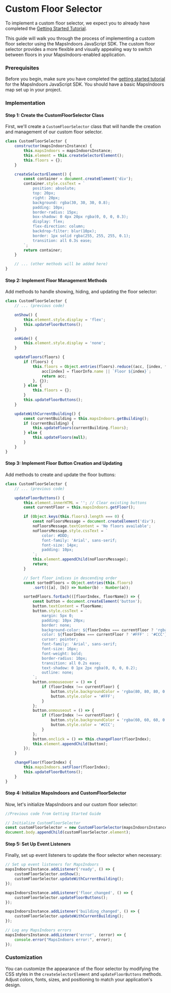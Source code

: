 # Custom Floor Selector

To implement a custom floor selector, we expect you to already have completed the [Getting Started Tutorial](https://docs.mapsindoors.com/sdks-and-frameworks/web/getting-started/tutorial).

This guide will walk you through the process of implementing a custom floor selector using the MapsIndoors JavaScript SDK. The custom floor selector provides a more flexible and visually appealing way to switch between floors in your MapsIndoors-enabled application.

### Prerequisites

Before you begin, make sure you have completed the [getting started tutorial](https://docs.mapsindoors.com/sdks-and-frameworks/web/getting-started/tutorial) for the MapsIndoors JavaScript SDK. You should have a basic MapsIndoors map set up in your project.

### Implementation

#### Step 1: Create the CustomFloorSelector Class

First, we'll create a `CustomFloorSelector` class that will handle the creation and management of our custom floor selector.

```javascript
class CustomFloorSelector {
    constructor(mapsIndoorsInstance) {
        this.mapsIndoors = mapsIndoorsInstance;
        this.element = this.createSelectorElement();
        this.floors = {};
    }

    createSelectorElement() {
        const container = document.createElement('div');
        container.style.cssText = `
            position: absolute;
            top: 20px;
            right: 20px;
            background: rgba(30, 30, 30, 0.8);
            padding: 10px;
            border-radius: 15px;
            box-shadow: 0 4px 20px rgba(0, 0, 0, 0.3);
            display: flex;
            flex-direction: column;
            backdrop-filter: blur(10px);
            border: 1px solid rgba(255, 255, 255, 0.1);
            transition: all 0.3s ease;
        `;
        return container;
    }

    // ... (other methods will be added here)
}
```

#### Step 2: Implement Floor Management Methods

Add methods to handle showing, hiding, and updating the floor selector:

```javascript
class CustomFloorSelector {
    // ... (previous code)

    onShow() {
        this.element.style.display = 'flex';
        this.updateFloorButtons();
    }

    onHide() {
        this.element.style.display = 'none';
    }

    updateFloors(floors) {
        if (floors) {
            this.floors = Object.entries(floors).reduce((acc, [index, floorInfo]) => {
                acc[index] = floorInfo.name || `Floor ${index}`;
                return acc;
            }, {});
        } else {
            this.floors = {};
        }
        this.updateFloorButtons();
    }

    updateWithCurrentBuilding() {
        const currentBuilding = this.mapsIndoors.getBuilding();
        if (currentBuilding) {
            this.updateFloors(currentBuilding.floors);
        } else {
            this.updateFloors(null);
        }
    }
}
```

#### Step 3: Implement Floor Button Creation and Updating

Add methods to create and update the floor buttons:

```javascript
class CustomFloorSelector {
    // ... (previous code)

    updateFloorButtons() {
        this.element.innerHTML = ''; // Clear existing buttons
        const currentFloor = this.mapsIndoors.getFloor();

        if (Object.keys(this.floors).length === 0) {
            const noFloorsMessage = document.createElement('div');
            noFloorsMessage.textContent = 'No floors available';
            noFloorsMessage.style.cssText = `
                color: #DDD;
                font-family: 'Arial', sans-serif;
                font-size: 14px;
                padding: 10px;
            `;
            this.element.appendChild(noFloorsMessage);
            return;
        }

        // Sort floor indices in descending order
        const sortedFloors = Object.entries(this.floors)
            .sort(([a], [b]) => Number(b) - Number(a));

        sortedFloors.forEach(([floorIndex, floorName]) => {
            const button = document.createElement('button');
            button.textContent = floorName;
            button.style.cssText = `
                margin: 5px 0;
                padding: 10px 20px;
                border: none;
                background-color: ${floorIndex === currentFloor ? 'rgba(200, 160, 40, 0.8)' : 'rgba(60, 60, 60, 0.6)'};
                color: ${floorIndex === currentFloor ? '#FFF' : '#CCC'};
                cursor: pointer;
                font-family: 'Arial', sans-serif;
                font-size: 16px;
                font-weight: bold;
                border-radius: 10px;
                transition: all 0.2s ease;
                text-shadow: 0 1px 2px rgba(0, 0, 0, 0.2);
                outline: none;
            `;
            button.onmouseover = () => {
                if (floorIndex !== currentFloor) {
                    button.style.backgroundColor = 'rgba(80, 80, 80, 0.8)';
                    button.style.color = '#FFF';
                }
            };
            button.onmouseout = () => {
                if (floorIndex !== currentFloor) {
                    button.style.backgroundColor = 'rgba(60, 60, 60, 0.6)';
                    button.style.color = '#CCC';
                }
            };
            button.onclick = () => this.changeFloor(floorIndex);
            this.element.appendChild(button);
        });
    }

    changeFloor(floorIndex) {
        this.mapsIndoors.setFloor(floorIndex);
        this.updateFloorButtons();
    }
}
```

#### Step 4: Initialize MapsIndoors and CustomFloorSelector

Now, let's initialize MapsIndoors and our custom floor selector:

```javascript
//Previous code from Getting Started Guide

// Initialize CustomFloorSelector
const customFloorSelector = new CustomFloorSelector(mapsIndoorsInstance);
document.body.appendChild(customFloorSelector.element);
```

#### Step 5: Set Up Event Listeners

Finally, set up event listeners to update the floor selector when necessary:

```javascript
// Set up event listeners for MapsIndoors
mapsIndoorsInstance.addListener('ready', () => {
    customFloorSelector.onShow();
    customFloorSelector.updateWithCurrentBuilding();
});

mapsIndoorsInstance.addListener('floor_changed', () => {
    customFloorSelector.updateFloorButtons();
});

mapsIndoorsInstance.addListener('building_changed', () => {
    customFloorSelector.updateWithCurrentBuilding();
});

// Log any MapsIndoors errors
mapsIndoorsInstance.addListener('error', (error) => {
    console.error("MapsIndoors error:", error);
});
```

### Customization

You can customize the appearance of the floor selector by modifying the CSS styles in the `createSelectorElement` and `updateFloorButtons` methods. Adjust colors, fonts, sizes, and positioning to match your application's design.
